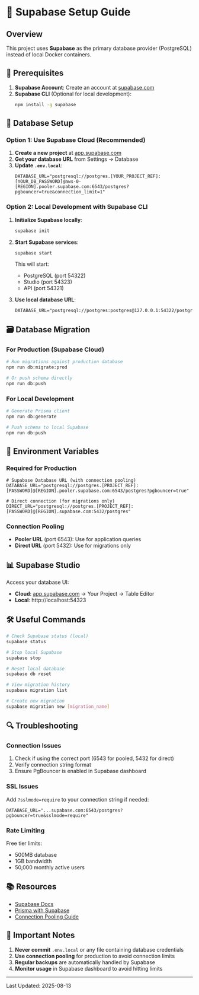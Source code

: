 # 🚀 Supabase Setup Guide

## Overview
This project uses **Supabase** as the primary database provider (PostgreSQL) instead of local Docker containers.

## 🔧 Prerequisites

1. **Supabase Account**: Create an account at [supabase.com](https://supabase.com)
2. **Supabase CLI** (Optional for local development):
   ```bash
   npm install -g supabase
   ```

## 📝 Database Setup

### Option 1: Use Supabase Cloud (Recommended)

1. **Create a new project** at [app.supabase.com](https://app.supabase.com)
2. **Get your database URL** from Settings → Database
3. **Update `.env.local`**:
   ```env
   DATABASE_URL="postgresql://postgres.[YOUR_PROJECT_REF]:[YOUR_DB_PASSWORD]@aws-0-[REGION].pooler.supabase.com:6543/postgres?pgbouncer=true&connection_limit=1"
   ```

### Option 2: Local Development with Supabase CLI

1. **Initialize Supabase locally**:
   ```bash
   supabase init
   ```

2. **Start Supabase services**:
   ```bash
   supabase start
   ```
   This will start:
   - PostgreSQL (port 54322)
   - Studio (port 54323)
   - API (port 54321)

3. **Use local database URL**:
   ```env
   DATABASE_URL="postgresql://postgres:postgres@127.0.0.1:54322/postgres"
   ```

## 🗃️ Database Migration

### For Production (Supabase Cloud)
```bash
# Run migrations against production database
npm run db:migrate:prod

# Or push schema directly
npm run db:push
```

### For Local Development
```bash
# Generate Prisma client
npm run db:generate

# Push schema to local Supabase
npm run db:push
```

## 🔑 Environment Variables

### Required for Production
```env
# Supabase Database URL (with connection pooling)
DATABASE_URL="postgresql://postgres.[PROJECT_REF]:[PASSWORD]@[REGION].pooler.supabase.com:6543/postgres?pgbouncer=true"

# Direct connection (for migrations only)
DIRECT_URL="postgresql://postgres.[PROJECT_REF]:[PASSWORD]@[REGION].supabase.com:5432/postgres"
```

### Connection Pooling
- **Pooler URL** (port 6543): Use for application queries
- **Direct URL** (port 5432): Use for migrations only

## 📊 Supabase Studio

Access your database UI:
- **Cloud**: [app.supabase.com](https://app.supabase.com) → Your Project → Table Editor
- **Local**: http://localhost:54323

## 🛠️ Useful Commands

```bash
# Check Supabase status (local)
supabase status

# Stop local Supabase
supabase stop

# Reset local database
supabase db reset

# View migration history
supabase migration list

# Create new migration
supabase migration new [migration_name]
```

## 🔍 Troubleshooting

### Connection Issues
1. Check if using the correct port (6543 for pooled, 5432 for direct)
2. Verify connection string format
3. Ensure PgBouncer is enabled in Supabase dashboard

### SSL Issues
Add `?sslmode=require` to your connection string if needed:
```env
DATABASE_URL="...supabase.com:6543/postgres?pgbouncer=true&sslmode=require"
```

### Rate Limiting
Free tier limits:
- 500MB database
- 1GB bandwidth
- 50,000 monthly active users

## 📚 Resources

- [Supabase Docs](https://supabase.com/docs)
- [Prisma with Supabase](https://supabase.com/docs/guides/integrations/prisma)
- [Connection Pooling Guide](https://supabase.com/docs/guides/database/connecting-to-postgres#connection-pooling)

## 🚨 Important Notes

1. **Never commit** `.env.local` or any file containing database credentials
2. **Use connection pooling** for production to avoid connection limits
3. **Regular backups** are automatically handled by Supabase
4. **Monitor usage** in Supabase dashboard to avoid hitting limits

---

Last Updated: 2025-08-13